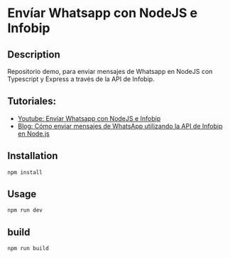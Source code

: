# Envíar Whatsapp con NodeJS e Infobip

## Description

Repositorio demo, para enviar mensajes de Whatsapp en NodeJS con Typescript y Express a través de la API de Infobip.

## Tutoriales:

- [Youtube: Envíar Whatsapp con NodeJS e Infobip](https://youtu.be/KPPr1-sOdeQ)
- [Blog: Cómo enviar mensajes de WhatsApp utilizando la API de Infobip en Node.js](https://mrcode.app/enviar-whatsapp-con-infobip-en-node-js/)

## Installation

```
npm install
```

## Usage

```
npm run dev
```

## build

```
npm run build
```
